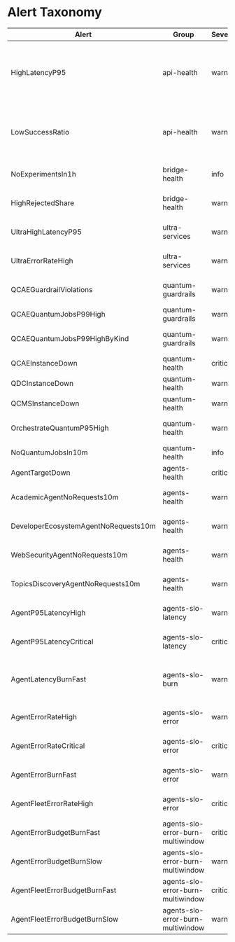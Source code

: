 # Alert Taxonomy

| Alert | Group | Severity | SLO | Scope | Category | For | Windows | Description |
|---|---|---|---|---|---|---|---|---|
| HighLatencyP95 | api-health | warning |  | service | latency | 10m | 5m eval / 10m hold | Deprecated: superseded by AgentP95Latency* SLO-based alerts. High API latency (p95) above 700ms for 10 minutes |
| LowSuccessRatio | api-health | warning |  | service | error-rate | 10m | 10m | Deprecated: superseded by refined error budget alerts. Success ratio below 99% for 10 minutes |
| NoExperimentsIn1h | bridge-health | info |  | system | throughput |  | 1h | No approved experiments in the last hour |
| HighRejectedShare | bridge-health | warning |  | system | quality | 15m | 15m | More than 50% of inputs rejected over 15m |
| UltraHighLatencyP95 | ultra-services | warning |  | multi-service | latency | 10m | 5m eval / 10m hold | One or more ultra services p95 latency >1s for 10m |
| UltraErrorRateHigh | ultra-services | warning |  | multi-service | error-rate | 10m | 5m eval / 10m hold | Error ratio >1% over last 10m for ultra services |
| QCAEGuardrailViolations | quantum-guardrails | warning |  | service | guardrail | 5m | 5m | QCAE guardrail violations detected in last 5m |
| QCAEQuantumJobsP99High | quantum-guardrails | warning |  | service | latency | 10m | 5m eval / 10m hold | QCAE p99 job duration >1s for 10m |
| QCAEQuantumJobsP99HighByKind | quantum-guardrails | warning |  | dimension | latency | 10m | 5m eval / 10m hold | QCAE p99 job duration by kind >1s for 10m |
| QCAEInstanceDown | quantum-health | critical |  | service | availability | 5m | 5m | QCAE target down for 5m |
| QDCInstanceDown | quantum-health | warning |  | service | availability | 5m | 5m | QDC target down for 5m |
| QCMSInstanceDown | quantum-health | warning |  | service | availability | 5m | 5m | QCMS target down for 5m |
| OrchestrateQuantumP95High | quantum-health | warning |  | route | latency | 10m | 10m | Route /orchestrate/quantum p95 >700ms for 10m |
| NoQuantumJobsIn10m | quantum-health | info |  | service | throughput | 0m | 10m | No quantum jobs completed in 10m |
| AgentTargetDown | agents-health | critical |  | agent | availability | 2m | 2m | Agent target down (up==0) for 2m |
| AcademicAgentNoRequests10m | agents-health | warning |  | agent | throughput | 0m | 10m | Academic agent received no requests in 10m (while up) |
| DeveloperEcosystemAgentNoRequests10m | agents-health | warning |  | agent | throughput | 0m | 10m | Developer ecosystem agent received no requests in 10m |
| WebSecurityAgentNoRequests10m | agents-health | warning |  | agent | throughput | 0m | 10m | Web security agent received no requests in 10m |
| TopicsDiscoveryAgentNoRequests10m | agents-health | warning |  | agent | throughput | 0m | 10m | Topics discovery agent received no requests in 10m |
| AgentP95LatencyHigh | agents-slo-latency | warning | latency | agent | latency | 5m | 5m | Agent p95 latency above warning threshold for 5m |
| AgentP95LatencyCritical | agents-slo-latency | critical | latency | agent | latency | 10m | 10m | Agent p95 latency above critical threshold for 10m |
| AgentLatencyBurnFast | agents-slo-burn | warning | latency-burn | agent | latency-acceleration | 5m | 5m vs 30m | Latency accelerating: 5m avg >1.2x warning threshold and >30% over 30m baseline |
| AgentErrorRateHigh | agents-slo-error | warning | error-rate | agent | error-rate | 10m | 5m / 10m | 5m error rate exceeds 2x agent budget for 10m |
| AgentErrorRateCritical | agents-slo-error | critical | error-rate | agent | error-rate | 5m | 5m | 5m error rate exceeds 5x agent budget for 5m |
| AgentErrorBurnFast | agents-slo-error | warning | error-burn | agent | error-acceleration | 5m | 5m vs 30m | 5m error rate > budget and >2x 30m baseline for 5m |
| AgentFleetErrorRateHigh | agents-slo-error | critical | error-rate | fleet | error-rate | 10m | 5m / 10m | Fleet 5m error rate >3x fleet budget for 10m |
| AgentErrorBudgetBurnFast | agents-slo-error-burn-multiwindow | critical | error-burn-fast | agent | error-budget-burn | 5m | 5m / 1h | Burn rate >14x budget on 5m & 1h windows |
| AgentErrorBudgetBurnSlow | agents-slo-error-burn-multiwindow | warning | error-burn-slow | agent | error-budget-burn | 30m | 30m / 6h | Burn rate >6x budget on 30m & 6h windows |
| AgentFleetErrorBudgetBurnFast | agents-slo-error-burn-multiwindow | critical | error-burn-fast | fleet | error-budget-burn | 5m | 5m / 1h | Fleet burn rate >14x budget on 5m & 1h windows |
| AgentFleetErrorBudgetBurnSlow | agents-slo-error-burn-multiwindow | warning | error-burn-slow | fleet | error-budget-burn | 30m | 30m / 6h | Fleet burn rate >6x budget on 30m & 6h windows |
